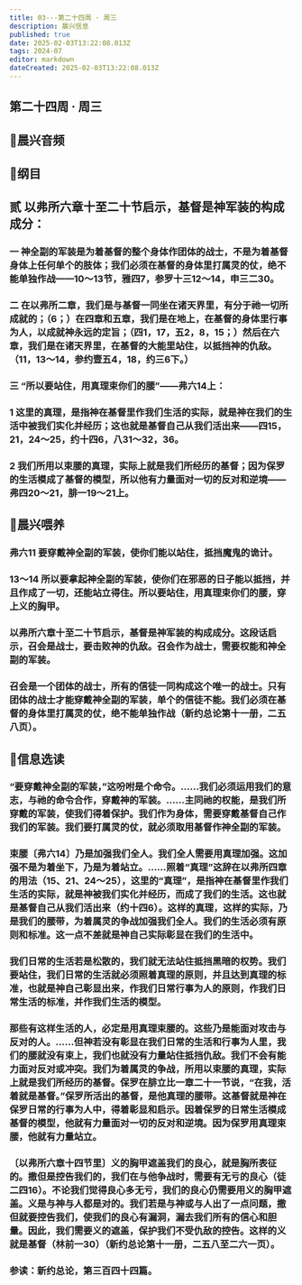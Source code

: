 ```yaml
---
title: 03---第二十四周 · 周三
description: 晨兴信息
published: true
date: 2025-02-03T13:22:08.013Z
tags: 2024-07
editor: markdown
dateCreated: 2025-02-03T13:22:08.013Z
---
```


## 第二十四周 · 周三

## 🎵晨兴音频

## 📖纲目

## 贰	以弗所六章十至二十节启示，基督是神军装的构成成分：

### 一	神全副的军装是为着基督的整个身体作团体的战士，不是为着基督身体上任何单个的肢体；我们必须在基督的身体里打属灵的仗，绝不能单独作战——10～13节，雅四7，参罗十三12～14，申三二30。

### 二	在以弗所二章，我们是与基督一同坐在诸天界里，有分于祂一切所成就的；（6；）在四章和五章，我们是在地上，在基督的身体里行事为人，以成就神永远的定旨；（四1，17，五2，8，15；）然后在六章，我们是在诸天界里，在基督的大能里站住，以抵挡神的仇敌。（11，13～14，参约壹五4，18，约三6下。）

### 三	“所以要站住，用真理束你们的腰”——弗六14上：

### 1	这里的真理，是指神在基督里作我们生活的实际，就是神在我们的生活中被我们实化并经历；这也就是基督自己从我们活出来——四15，21，24～25，约十四6，八31～32，36。

### 2	我们所用以束腰的真理，实际上就是我们所经历的基督；因为保罗的生活模成了基督的模型，所以他有力量面对一切的反对和逆境——弗四20～21，腓一19～21上。

## 📖晨兴喂养

### **弗六11**    **要穿戴神全副的军装，使你们能以站住，抵挡魔鬼的诡计。**

### **13～14**    **所以要拿起神全副的军装，使你们在邪恶的日子能以抵挡，并且作成了一切，还能站立得住。所以要站住，用真理束你们的腰，穿上义的胸甲。**

### 以弗所六章十至二十节启示，基督是神军装的构成成分。这段话启示，召会是战士，要击败神的仇敌。召会作为战士，需要权能和神全副的军装。

### 召会是一个团体的战士，所有的信徒一同构成这个唯一的战士。只有团体的战士才能穿戴神全副的军装，单个的信徒不能。我们必须在基督的身体里打属灵的仗，绝不能单独作战（新约总论第十一册，二五八页）。

## 📖信息选读

### “要穿戴神全副的军装，”这吩咐是个命令。……我们必须运用我们的意志，与祂的命令合作，穿戴神的军装。……主同祂的权能，是我们所穿戴的军装，使我们得着保护。我们作为身体，需要穿戴基督自己作我们的军装。我们要打属灵的仗，就必须取用基督作神全副的军装。

### 束腰〔弗六14〕乃是加强我们全人。我们全人需要用真理加强。这加强不是为着坐下，乃是为着站立。……照着“真理”这辞在以弗所四章的用法（15、21、24～25），这里的“真理”，是指神在基督里作我们生活的实际，就是神被我们实化并经历，而成了我们的生活。这也就是基督自己从我们活出来（约十四6）。这样的真理，这样的实际，乃是我们的腰带，为着属灵的争战加强我们全人。我们的生活必须有原则和标准。这一点不差就是神自己实际彰显在我们的生活中。

### 我们日常的生活若是松散的，我们就无法站住抵挡黑暗的权势。我们要站住，我们日常的生活就必须照着真理的原则，并且达到真理的标准，也就是神自己彰显出来，作我们日常行事为人的原则，作我们日常生活的标准，并作我们生活的模型。

### 那些有这样生活的人，必定是用真理束腰的。这些乃是能面对攻击与反对的人。……但神若没有彰显在我们日常的生活和行事为人里，我们的腰就没有束上，我们也就没有力量站住抵挡仇敌。我们不会有能力面对反对或冲突。我们为着属灵的争战，所用以束腰的真理，实际上就是我们所经历的基督。保罗在腓立比一章二十一节说，“在我，活着就是基督。”保罗所活出的基督，是他真理的腰带。这基督就是神在保罗日常的行事为人中，得着彰显和启示。因着保罗的日常生活模成基督的模型，他就有力量面对一切的反对和逆境。因为保罗用真理束腰，他就有力量站立。

### 〔以弗所六章十四节里〕义的胸甲遮盖我们的良心，就是胸所表征的。撒但是控告我们的，我们在与他争战时，需要有无亏的良心（徒二四16）。不论我们觉得良心多无亏，我们的良心仍需要用义的胸甲遮盖。义是与神与人都是对的。我们若是与神或与人出了一点问题，撒但就要控告我们，使我们的良心有漏洞，漏去我们所有的信心和胆量。因此，我们需要义的遮盖，保护我们不受仇敌的控告。这样的义就是基督（林前一30）（新约总论第十一册，二五八至二六一页）。

### 参读：新约总论，第三百四十四篇。

<!-- Google tag (gtag.js) -->

<script async src="https://www.googletagmanager.com/gtag/js?id=G-1P8709Z16T"></script>

<script>


 window.dataLayer = window.dataLayer || [];

 function gtag(){dataLayer.push(arguments);}

 gtag('js', new Date());



 gtag('config', 'G-1P8709Z16T');

</script>